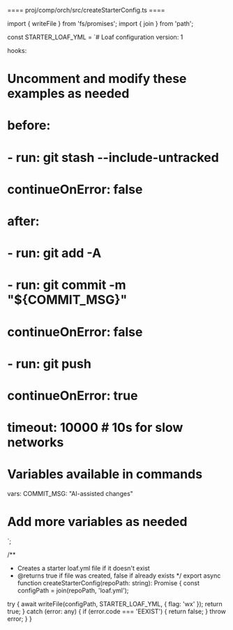 

==== proj/comp/orch/src/createStarterConfig.ts ====

import { writeFile } from 'fs/promises';
import { join } from 'path';

const STARTER_LOAF_YML = `# Loaf configuration
version: 1

hooks:
  # Uncomment and modify these examples as needed
  
  # before:
  #   - run: git stash --include-untracked
  #     continueOnError: false
  
  # after:
  #   - run: git add -A
  #   - run: git commit -m "\${COMMIT_MSG}"
  #     continueOnError: false
  #   - run: git push
  #     continueOnError: true
  #     timeout: 10000  # 10s for slow networks

# Variables available in commands
vars:
  COMMIT_MSG: "AI-assisted changes"
  # Add more variables as needed
`;

/**
 * Creates a starter loaf.yml file if it doesn't exist
 * @returns true if file was created, false if already exists
 */
export async function createStarterConfig(repoPath: string): Promise<boolean> {
  const configPath = join(repoPath, 'loaf.yml');
  
  try {
    await writeFile(configPath, STARTER_LOAF_YML, { flag: 'wx' });
    return true;
  } catch (error: any) {
    if (error.code === 'EEXIST') {
      return false;
    }
    throw error;
  }
}